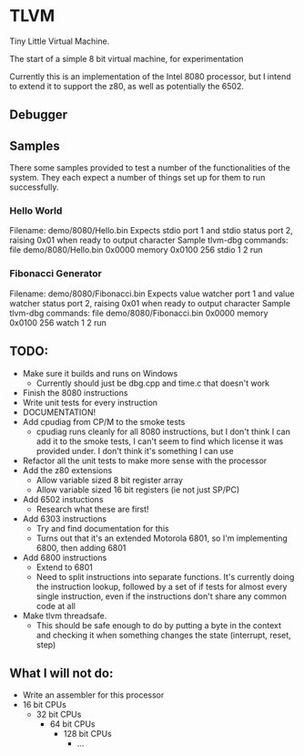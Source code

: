 # TLVM

Tiny Little Virtual Machine.

The start of a simple 8 bit virtual machine, for experimentation

Currently this is an implementation of the Intel 8080 processor, but I intend to extend it to support the z80, as well as potentially the 6502.

## Debugger

## Samples
There some samples provided to test a number of the functionalities of the system. They each expect a number of things set up for them to run successfully.

### Hello World
Filename: demo/8080/Hello.bin
Expects stdio port 1 and stdio status port 2, raising 0x01 when ready to output character
Sample tlvm-dbg commands:
	file demo/8080/Hello.bin 0x0000
	memory 0x0100 256
	stdio 1 2
	run

### Fibonacci Generator
Filename: demo/8080/Fibonacci.bin
Expects value watcher port 1 and value watcher status port 2, raising 0x01 when ready to output character
Sample tlvm-dbg commands:
	file demo/8080/Fibonacci.bin 0x0000
	memory 0x0100 256
	watch 1 2
	run

## TODO:
- Make sure it builds and runs on Windows
   - Currently should just be dbg.cpp and time.c that doesn't work
- Finish the 8080 instructions
- Write unit tests for every instruction
- DOCUMENTATION!
- Add cpudiag from CP/M to the smoke tests
   - cpudiag runs cleanly for all 8080 instructions, but I don't think I can add it to the smoke tests, I can't seem to find which license it was provided under. I don't think it's something I can use
- Refactor all the unit tests to make more sense with the processor
- Add the z80 extensions
   - Allow variable sized 8 bit register array
   - Allow variable sized 16 bit registers (ie not just SP/PC)
- Add 6502 instuctions
   - Research what these are first!
- Add 6303 instructions
   - Try and find documentation for this
   - Turns out that it's an extended Motorola 6801, so I'm implementing 6800, then adding 6801
- Add 6800 instructions
  - Extend to 6801
  - Need to split instructions into separate functions. It's currently doing the instruction lookup, followed by a set of if tests for almost every single instruction, even if the instructions don't share any common code at all
- Make tlvm threadsafe.
   - This should be safe enough to do by putting a byte in the context and checking it when something changes the state (interrupt, reset, step)

## What I will not do:
- Write an assembler for this processor
- 16 bit CPUs
   - 32 bit CPUs
      - 64 bit CPUs
         - 128 bit CPUs
            - ...